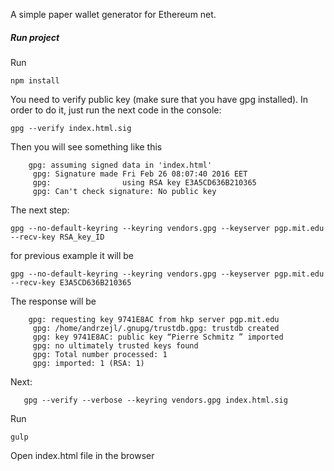 
A simple paper wallet generator for Ethereum net.

##### Run project

Run

```
npm install
```

You need to verify public key (make sure that you have gpg installed).
In order to do it, just run the next code in the console:
    
```
gpg --verify index.html.sig
```

Then you will see something like this

```
    gpg: assuming signed data in 'index.html'
     gpg: Signature made Fri Feb 26 08:07:40 2016 EET
     gpg:                using RSA key E3A5CD636B210365
     gpg: Can't check signature: No public key
```

The next step:
    
```
gpg --no-default-keyring --keyring vendors.gpg --keyserver pgp.mit.edu --recv-key RSA_key_ID
```

for previous example it will be
    
```
gpg --no-default-keyring --keyring vendors.gpg --keyserver pgp.mit.edu --recv-key E3A5CD636B210365
```

The response will be

```
    gpg: requesting key 9741E8AC from hkp server pgp.mit.edu
     gpg: /home/andrzejl/.gnupg/trustdb.gpg: trustdb created
     gpg: key 9741E8AC: public key “Pierre Schmitz ” imported
     gpg: no ultimately trusted keys found
     gpg: Total number processed: 1
     gpg: imported: 1 (RSA: 1)
```

Next:

```
   gpg --verify --verbose --keyring vendors.gpg index.html.sig
```

Run

```
gulp
```

Open index.html file in the browser


